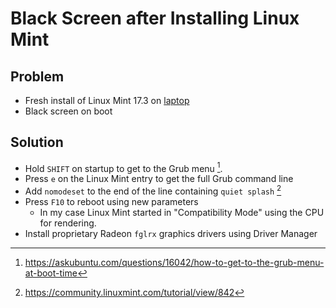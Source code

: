 Black Screen after Installing Linux Mint
========================================

## Problem
- Fresh install of Linux Mint 17.3 on [laptop]
- Black screen on boot

## Solution
- Hold `SHIFT` on startup to get to the Grub menu [^1].
- Press `e` on the Linux Mint entry to get the full Grub command line
- Add `nomodeset` to the end of the line containing `quiet splash` [^2]
- Press `F10` to reboot using new parameters
    - In my case Linux Mint started in "Compatibility Mode" using the CPU for rendering.
- Install proprietary Radeon `fglrx` graphics drivers using Driver Manager

[laptop]:/research/Laptop-[Samsung].md
[^1]:https://askubuntu.com/questions/16042/how-to-get-to-the-grub-menu-at-boot-time
[^2]:https://community.linuxmint.com/tutorial/view/842
